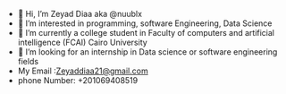 - 👋 Hi, I’m Zeyad Diaa aka @nuublx
- 👀 I’m interested in programming, software Engineering, Data Science
- 🌱 I’m currently a college student in Faculty of computers and artificial intelligence (FCAI) Cairo University 
- 💞️ I’m looking for an internship in Data science or software engineering fields
- My Email :Zeyaddiaa21@gmail.com
- phone Number: +201069408519
